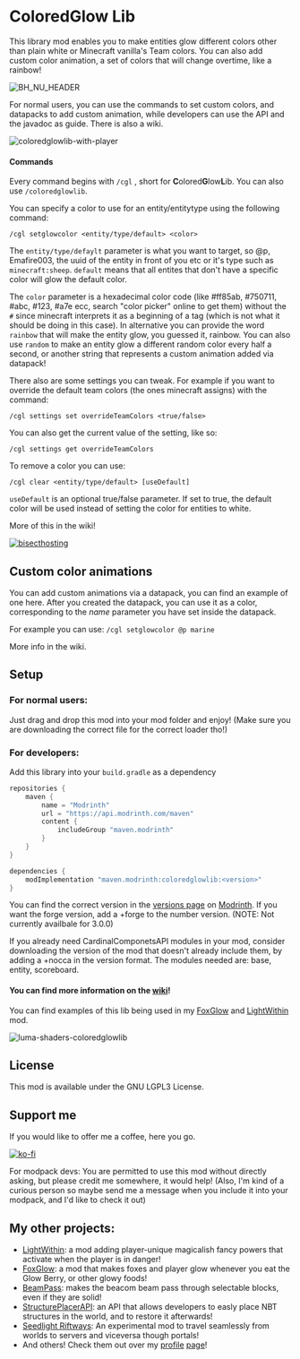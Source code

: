 # ColoredGlow Lib
This library mod enables you to make entities glow different colors other than plain white or Minecraft vanilla's Team colors. You can also add custom color animation, a set of colors that will change overtime, like a rainbow!

![BH_NU_HEADER](https://github.com/Emafire003/ColoredGlowLib/assets/29462910/9346b836-2cd7-47a0-8364-e09bd66e3c37)

For normal users, you can use the commands to set custom colors, and datapacks to add custom animation, while developers can use the API and the javadoc as guide. There is also a wiki.

![coloredglowlib-with-player](https://user-images.githubusercontent.com/29462910/157507551-dfc4ee7e-66fb-4dae-9578-e17ca64e3b44.png)

#### Commands
Every command begins with `/cgl` , short for **C**olored**G**low**L**ib. You can also use `/coloredglowlib`. 

You can specify a color to use for an entity/entitytype using the following command:

`/cgl setglowcolor <entity/type/default> <color>`

The `entity/type/defaylt` parameter is what you want to target, so @p, Emafire003, the uuid of the entity in front of you etc or it's type such as `minecraft:sheep`. `default` means that all entites that don't have a specific color will glow the default color.

The `color` parameter is a hexadecimal color code (like #ff85ab, #750711, #abc, #123, #a7e ecc, search "color picker" online to get them) without the `#` since minecraft interprets it as a beginning of a tag (which is not what it should be doing in this case). In alternative you can provide the word `rainbow` that will make the entity glow, you guessed it, rainbow. You can also use `random` to make an entity glow a different random color every half a second, or another string that represents a custom animation added via datapack!

There also are some settings you can tweak. For example if you want to override the default team colors (the ones minecraft assigns) with the command:

`/cgl settings set overrideTeamColors <true/false>`

You can also get the current value of the setting, like so: 

`/cgl settings get overrideTeamColors`

To remove a color you can use: 

`/cgl clear <entity/type/default> [useDefault]`

`useDefault` is an optional true/false parameter. If set to true, the default color will be used instead of setting the color for entities to white. 

More of this in the wiki!

[![bisecthosting](https://github.com/Emafire003/ColoredGlowLib/assets/29462910/973c0c1a-062c-4c4a-aa04-f02e184fd5d7)](https://www.bisecthosting.com/LightDev)

## Custom color animations
You can add custom animations via a datapack, you can find an example of one here. After you created the datapack, you can use it as a color, corresponding to the *name* parameter you have set inside the datapack.

For example you can use:
`/cgl setglowcolor @p marine`

More info in the wiki.

## Setup
### For normal users:
Just drag and drop this mod into your mod folder and enjoy! (Make sure you are downloading the correct file for the correct loader tho!)

### For developers:
Add this library into your `build.gradle` as a dependency
```gradle
repositories {
    maven {
        name = "Modrinth"
        url = "https://api.modrinth.com/maven"
        content {
            includeGroup "maven.modrinth"
        }
    }
}

dependencies {
    modImplementation "maven.modrinth:coloredglowlib:<version>"
}
```

You can find the correct version in the [versions page](https://modrinth.com/mod/coloredglowlib/versions) on [Modrinth](https://modrinth.com/mod/coloredglowlib). 
If you want the forge version, add a +forge to the number version. (NOTE: Not currently availbale for 3.0.0)

If you already need CardinalComponetsAPI modules in your mod, consider downloading the version of the mod that doesn't already include them, by adding a +nocca in the version format. 
The modules needed are: base, entity, scoreboard. 

#### You can find more information on the [wiki](https://github.com/Emafire003/ColoredGlowLib/wiki)! 

You can find examples of this lib being used in my [FoxGlow](https://github.com/Emafire003/FoxGlow) and [LightWithin](https://modrinth.com/mod/LightWithin) mod.

![luma-shaders-coloredglowlib](https://user-images.githubusercontent.com/29462910/157507676-576d3fb5-e24b-41f7-a7f0-6956d7ae4e29.png)

## License

This mod is available under the GNU LGPL3 License.

## Support me
If you would like to offer me a coffee, here you go.

[![ko-fi](https://ko-fi.com/img/githubbutton_sm.svg)](https://ko-fi.com/S6S88307C)

For modpack devs: You are permitted to use this mod without directly asking, but please credit me somewhere, it would help! (Also, I'm kind of a curious person so maybe send me a message when you include it into your modpack, and I'd like to check it out)

## My other projects:
- [LightWithin](https://modrinth.com/mod/LightWithin): a mod adding player-unique magicalish fancy powers that activate when the player is in danger!
- [FoxGlow](https://modrinth.com/mod/foxglow): a mod that makes foxes and player glow whenever you eat the Glow Berry, or other glowy foods!
- [BeamPass](https://modrinth.com/mod/beampass): makes the beacom beam pass through selectable blocks, even if they are solid!
- [StructurePlacerAPI](https://modrinth.com/mod/structureplacerapi): an API that allows developers to easly place NBT structures in the world, and to restore it afterwards!
- [Seedlight Riftways](https://modrinth.com/mod/seedlight-riftways): An experimental mod to travel seamlessly from worlds to servers and viceversa though portals!
- And others! Check them out over my [profile](https://www.curseforge.com/members/emafire003/projects) [page](https://modrinth.com/user/Emafire003)!
